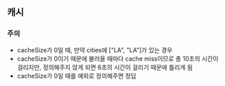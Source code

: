 ## 캐시

### 주의
- cacheSize가 0일 때, 만약 cities에 ["LA", "LA"]가 있는 경우
- cacheSize가 0이기 때문에 불러올 때마다 cache miss이므로 총 10초의 시간이 걸리지만, 정의해주지 않게 되면 6초의 시간이 걸리기 때문에 틀리게 됨
- cacheSize가 0일 때를 예외로 정의해주면 정답